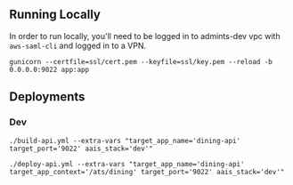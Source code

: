 ## Running Locally

In order to run locally, you'll need to be logged in to admints-dev vpc with `aws-saml-cli` and logged in to a VPN. 

```
gunicorn --certfile=ssl/cert.pem --keyfile=ssl/key.pem --reload -b 0.0.0.0:9022 app:app
```

## Deployments

### Dev
```
./build-api.yml --extra-vars "target_app_name='dining-api' target_port='9022' aais_stack='dev'"

./deploy-api.yml --extra-vars "target_app_name='dining-api' target_app_context='/ats/dining' target_port='9022' aais_stack='dev'"
```
